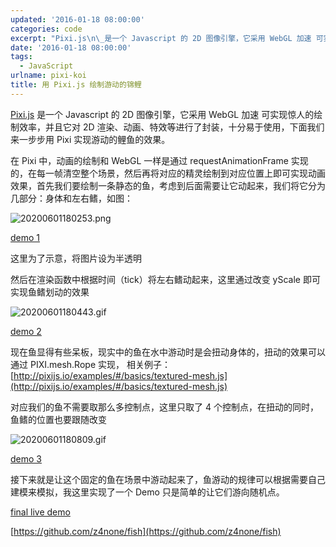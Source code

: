 ```yaml
---
updated: '2016-01-18 08:00:00'
categories: code
excerpt: "Pixi.js\n\_是一个 Javascript 的 2D 图像引擎，它采用 WebGL 加速 可实现惊人的绘制效率，并且它对 2D 渲染、动画、特效等进行了封装，十分易于使用，下面我们来一步步用 Pixi 实现游动的鲤鱼的效果。"
date: '2016-01-18 08:00:00'
tags:
  - JavaScript
urlname: pixi-koi
title: 用 Pixi.js 绘制游动的锦鲤
---
```


[Pixi.js](http://www.pixijs.com/) 是一个 Javascript 的 2D 图像引擎，它采用 WebGL 加速 可实现惊人的绘制效率，并且它对 2D 渲染、动画、特效等进行了封装，十分易于使用，下面我们来一步步用 Pixi 实现游动的鲤鱼的效果。


在 Pixi 中，动画的绘制和 WebGL 一样是通过 requestAnimationFrame 实现的，在每一帧清空整个场景，然后再将对应的精灵绘制到对应位置上即可实现动画效果，首先我们要绘制一条静态的鱼，考虑到后面需要让它动起来，我们将它分为几部分：身体和左右鳍，如图：


![20200601180253.png](https://prod-files-secure.s3.us-west-2.amazonaws.com/fbb39313-8950-40fc-9abf-5c7412d9778c/02eb2bec-b23c-4723-9328-50d6f1d1f87c/20200601180253.png?X-Amz-Algorithm=AWS4-HMAC-SHA256&X-Amz-Content-Sha256=UNSIGNED-PAYLOAD&X-Amz-Credential=AKIAT73L2G45HZZMZUHI%2F20240926%2Fus-west-2%2Fs3%2Faws4_request&X-Amz-Date=20240926T042916Z&X-Amz-Expires=3600&X-Amz-Signature=c05ef35b0870f25f4f1a73a7082458f44ce3ec3fbbf3c527597e9196642b5d92&X-Amz-SignedHeaders=host&x-id=GetObject)


[demo 1](https://g.z4none.me/fish/1.html)


这里为了示意，将图片设为半透明


然后在渲染函数中根据时间（tick）将左右鳍动起来，这里通过改变 yScale 即可实现鱼鳍划动的效果


![20200601180443.gif](https://prod-files-secure.s3.us-west-2.amazonaws.com/fbb39313-8950-40fc-9abf-5c7412d9778c/f5213ce4-9d03-4628-b0e1-1bc94f04523d/20200601180443.gif?X-Amz-Algorithm=AWS4-HMAC-SHA256&X-Amz-Content-Sha256=UNSIGNED-PAYLOAD&X-Amz-Credential=AKIAT73L2G45HZZMZUHI%2F20240926%2Fus-west-2%2Fs3%2Faws4_request&X-Amz-Date=20240926T042916Z&X-Amz-Expires=3600&X-Amz-Signature=57d3b6a3b1a543cdd7def4f15bae5012586b69139591e1c62d795e692f18a53d&X-Amz-SignedHeaders=host&x-id=GetObject)


[demo 2](https://g.z4none.me/fish/2.html)


现在鱼显得有些呆板，现实中的鱼在水中游动时是会扭动身体的，扭动的效果可以通过 PIXI.mesh.Rope 实现， 相关例子：[http://pixijs.io/examples/#/basics/textured-mesh.js](http://pixijs.io/examples/#/basics/textured-mesh.js)


对应我们的鱼不需要取那么多控制点，这里只取了 4 个控制点，在扭动的同时，鱼鳍的位置也要跟随改变


![20200601180809.gif](https://prod-files-secure.s3.us-west-2.amazonaws.com/fbb39313-8950-40fc-9abf-5c7412d9778c/e2723aca-db87-4721-8cd6-43770588309c/20200601180809.gif?X-Amz-Algorithm=AWS4-HMAC-SHA256&X-Amz-Content-Sha256=UNSIGNED-PAYLOAD&X-Amz-Credential=AKIAT73L2G45HZZMZUHI%2F20240926%2Fus-west-2%2Fs3%2Faws4_request&X-Amz-Date=20240926T042916Z&X-Amz-Expires=3600&X-Amz-Signature=4a5b23953056ec1cf6c8a89a9cb3402636c271d2ca147753de64424239b9459b&X-Amz-SignedHeaders=host&x-id=GetObject)


[demo 3](https://g.z4none.me/fish/3.html)


接下来就是让这个固定的鱼在场景中游动起来了，鱼游动的规律可以根据需要自己建模来模拟，我这里实现了一个 Demo 只是简单的让它们游向随机点。


[final live demo](https://g.z4none.me/fish/)


[https://github.com/z4none/fish](https://github.com/z4none/fish)


